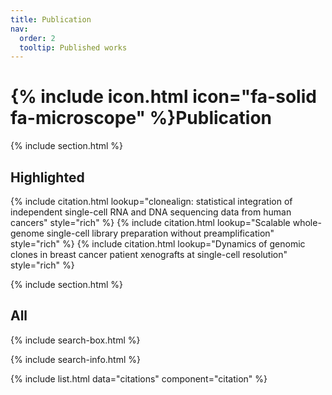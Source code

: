 ```yaml
---
title: Publication
nav:
  order: 2
  tooltip: Published works
---
```


# {% include icon.html icon="fa-solid fa-microscope" %}Publication

{% include section.html %}

## Highlighted

{% include citation.html lookup="clonealign: statistical integration of independent single-cell RNA and DNA sequencing data from human cancers" style="rich" %}
{% include citation.html lookup="Scalable whole-genome single-cell library preparation without preamplification" style="rich" %}
{% include citation.html lookup="Dynamics of genomic clones in breast cancer patient xenografts at single-cell resolution" style="rich" %}

{% include section.html %}

## All

{% include search-box.html %}

{% include search-info.html %}

{% include list.html data="citations" component="citation" %}
